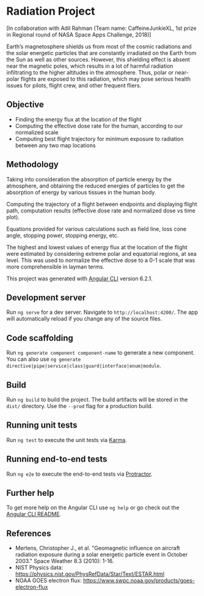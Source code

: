 # Radiation Project
[In collaboration with Adil Rahman (Team name: CaffeineJunkieXL, 1st prize in Regional round of NASA Space Apps Challenge, 2018)]

Earth’s magnetosphere shields us from most of the cosmic radiations and the solar energetic particles that are constantly irradiated on the Earth from the Sun as well as other sources. However, this shielding effect is absent near the magnetic poles, which results in a lot of harmful radiation infiltrating to the higher altitudes in the atmosphere. Thus, polar or near-polar flights are exposed to this radiation, which may pose serious health issues for pilots, flight crew, and other frequent fliers.

## Objective
* Finding the energy flux at the location of the flight
* Computing the effective dose rate for the human, according to our normalized scale
* Computing best flight trajectory for minimum exposure to radiation between any two map locations

## Methodology
Taking into consideration the absorption of particle energy by the atmosphere, and obtaining the reduced energies of particles to get the absorption of energy by various tissues in the human body. <br>

Computing the trajectory of a flight between endpoints and displaying flight path, computation results (effective dose rate and normalized dose vs time plot). <br>

Equations provided for various calculations such as field line, loss cone angle, stopping power, stopping energy, etc. <br>

The highest and lowest values of energy flux at the location of the flight were estimated by considering extreme polar and equatorial regions, at sea level. This was used to normalize the effective dose to a 0-1 scale that was more comprehensible in layman terms.

This project was generated with [Angular CLI](https://github.com/angular/angular-cli) version 6.2.1.

## Development server

Run `ng serve` for a dev server. Navigate to `http://localhost:4200/`. The app will automatically reload if you change any of the source files.

## Code scaffolding

Run `ng generate component component-name` to generate a new component. You can also use `ng generate directive|pipe|service|class|guard|interface|enum|module`.

## Build

Run `ng build` to build the project. The build artifacts will be stored in the `dist/` directory. Use the `--prod` flag for a production build.

## Running unit tests

Run `ng test` to execute the unit tests via [Karma](https://karma-runner.github.io).

## Running end-to-end tests

Run `ng e2e` to execute the end-to-end tests via [Protractor](http://www.protractortest.org/).

## Further help

To get more help on the Angular CLI use `ng help` or go check out the [Angular CLI README](https://github.com/angular/angular-cli/blob/master/README.md).

## References
* Mertens, Christopher J., et al. "Geomagnetic influence on aircraft radiation exposure during a solar energetic particle event in October 2003." Space Weather 8.3 (2010): 1-16.
* NIST Physics data: https://physics.nist.gov/PhysRefData/Star/Text/ESTAR.html
* NOAA GOES electron flux: https://www.swpc.noaa.gov/products/goes-electron-flux
